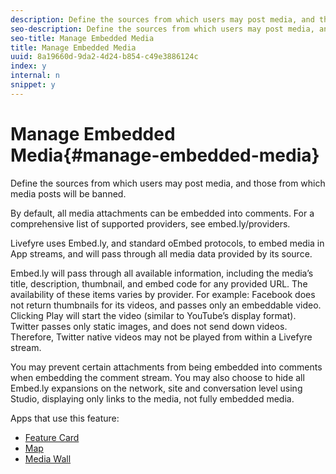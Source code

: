 ```yaml
---
description: Define the sources from which users may post media, and those from which media posts will be banned.
seo-description: Define the sources from which users may post media, and those from which media posts will be banned.
seo-title: Manage Embedded Media
title: Manage Embedded Media
uuid: 8a19660d-9da2-4d24-b854-c49e3886124c
index: y
internal: n
snippet: y
---
```


# Manage Embedded Media{#manage-embedded-media}

Define the sources from which users may post media, and those from which media posts will be banned.

By default, all media attachments can be embedded into comments. For a comprehensive list of supported providers, see embed.ly/providers.

Livefyre uses Embed.ly, and standard oEmbed protocols, to embed media in App streams, and will pass through all media data provided by its source.

Embed.ly will pass through all available information, including the media’s title, description, thumbnail, and embed code for any provided URL. The availability of these items varies by provider. For example: Facebook does not return thumbnails for its videos, and passes only an embeddable video. Clicking Play will start the video (similar to YouTube’s display format). Twitter passes only static images, and does not send down videos. Therefore, Twitter native videos may not be played from within a Livefyre stream.

You may prevent certain attachments from being embedded into comments when embedding the comment stream. You may also choose to hide all Embed.ly expansions on the network, site and conversation level using Studio, displaying only links to the media, not fully embedded media.

Apps that use this feature:

* [Feature Card](../c-feature-card-app/c-feature-card-app.md#c_feature_card_app) 
* [Map](../c-map-app/c-map-app.md#c_map_app) 
* [Media Wall](../c-media-wall-app/c-media-wall-app.md#c_media_wall_app)

